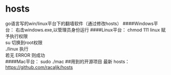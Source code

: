# hosts
go语言写的win/linux平台下的翻墙软件（通过修改hosts） 
####Windows平台：
右击windows.exe,以管理员身份运行
####Linux平台：
chmod 111 linux  赋予执行权限<br>
su 切换到root权限<br>
./linux 执行<br>
若无 ERROR 则成功<br>
####Mac平台：
sudo ./mac
##用到的开源项目
最新 hosts： https://github.com/racaljk/hosts

